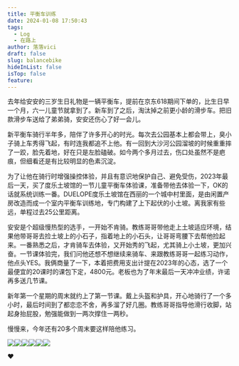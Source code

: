 ```yaml
---
title: 平衡车训练
date: 2024-01-08 17:50:43
tags:
  - Log
  - 在路上
author: 落落vici
draft: false
slug: balancebike
hideInList: false
isTop: false
feature:
---
```

去年给安安的三岁生日礼物是一辆平衡车，提前在京东618期间下单的，比生日早一个月，六一儿童节就拿到了。新车到了之后，淘汰掉之前更小龄的滑步车。把旧款滑步车送给了弟弟骑，安安还伤心了好一会儿。

新平衡车骑行半年多，陪伴了许多开心的时光。每次去公园基本上都会带上，臭小子骑上车秀得飞起，有时连我都追不上他。有一回到大沙河公园溜坡的时候重重摔了一跤，脸先着地，好在只是左脸磕破。如今两个多月过去，伤口处虽然不是疤痕，但细看还是有比较明显的色素沉淀。

为了让他在骑行时增强操控体验，并且有意识地保护自己、避免受伤，2023年最后一天，买了度乐土坡馆的一节儿童平衡车体验课，准备带他去体验一下，OK的话就系统训练一番。DUELOPE度乐土坡馆在西丽的一个城中村里面，是由闲置产房改造而成一个室内平衡车训练地，专门构建了上下起伏的小土坡。离我家有些远，单程过去25公里距离。

安安是个超级慢热型的选手，一开始不肯骑。教练哥哥带他走上土坡适应环境，结果他带哥哥去捡土坡上的小石子，指着地上的小石头，让哥哥弯腰下去帮他捡起来。一番熟悉之后，才肯骑车去体验，又开始秀的飞起，尤其骑上小土坡，更加兴奋。一节课体验完，我们问他还想不想继续来骑车、来跟教练哥哥一起练习动作，他点头YES。我俩商量了一下，本着把费用支出计提在2023年的心态，选了一个最便宜的20课时的课包下定，4800元。老板也为了年末最后一天冲冲业绩，许诺再多送几节课。

新年第一个星期的周末就约上了第一节课。戴上头盔和护具，开心地骑行了一个多小时，最后时间到了都恋恋不舍，再多溜了好几圈。教练哥哥指导他滑行收脚，站起身抬屁股，勉强能做到一两次撑住一两秒。

慢慢来，今年还有20多个周末要这样陪他练习。

![](https://img.hux.ink/image/2024/01/202401081741046.jpg)![](https://img.hux.ink/image/2024/01/202401081741047.jpg)![](https://img.hux.ink/image/2024/01/202401081741049.jpg)![](https://img.hux.ink/image/2024/01/202401081741050.jpg)![](https://img.hux.ink/image/2024/01/202401081741051.jpg)![](https://img.hux.ink/image/2024/01/202401081741052.jpg)

❤